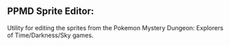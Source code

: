 PPMD Sprite Editor:
----------------------

Utility for editing the sprites from the Pokemon Mystery Dungeon: Explorers of Time/Darkness/Sky games.
